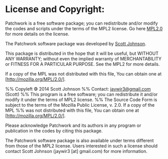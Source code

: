 License and Copyright:
========================

Patchwork is a free software package; you can redistribute and/or modify the codes and scripts under the terms of the MPL2 license. Go here [MPL2.0](http://www.mozilla.org/MPL/2.0) for more details on the license.

The Patchwork software package was developed by [Scott Johnson](mailto:jaywir3@gmail.com).

This package is distributed in the hope that it will be useful, but WITHOUT ANY WARRANTY; without even the implied warranty of MERCHANTABILITY or FITNESS FOR A PARTICULAR PURPOSE. See the MPL2 for more details.

If a copy of the MPL was not distributed with this file, You can obtain one at [http://mozilla.org/MPL/2.0/].

%% Copyleft <span style="-moz-transform: scaleX(-1); -o-transform: scaleX(-1); -webkit-transform: scaleX(-1); transform: scaleX(-1); display: inline-block;">
    ©
</span> 2014 Scott Johnson
%% Contact: jaywir3@gmail.com (Scott)
%% This program is a free software; you can redistribute it and/or modify it under the terms of MPL2 license.
%% The Source Code Form is subject to the terms of the Mozilla Public License, v. 2.0. If a copy of the MPL
%% was not distributed with this file, You can obtain one at [http://mozilla.org/MPL/2.0/].

Please acknowledge Patchwork and its authors in any program or publication in the codes by citing this package.

The Patchwork software package is also available under terms different from those of the MPL2 license. Users interested in such a license should contact Scott Johnson (jaywir3 [at] gmail.com) for more information.
